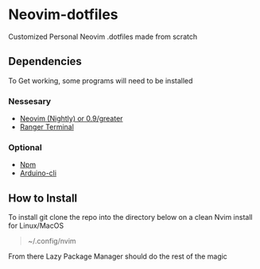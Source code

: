 # Neovim-dotfiles

Customized Personal Neovim .dotfiles made from scratch

## Dependencies

To Get working, some programs will need to be installed

### Nessesary
- [Neovim (Nightly) or 0.9/greater](https://neovim.io/)
- [Ranger Terminal](https://github.com/ranger/ranger)

### Optional
- [Npm](https://github.com/npm/cli)
- [Arduino-cli](https://github.com/arduino/arduino-cli)


## How to Install

To install git clone the repo into the directory below on a 
clean Nvim install for Linux/MacOS
> ~/.config/nvim


From there Lazy Package Manager should do the rest of the magic
